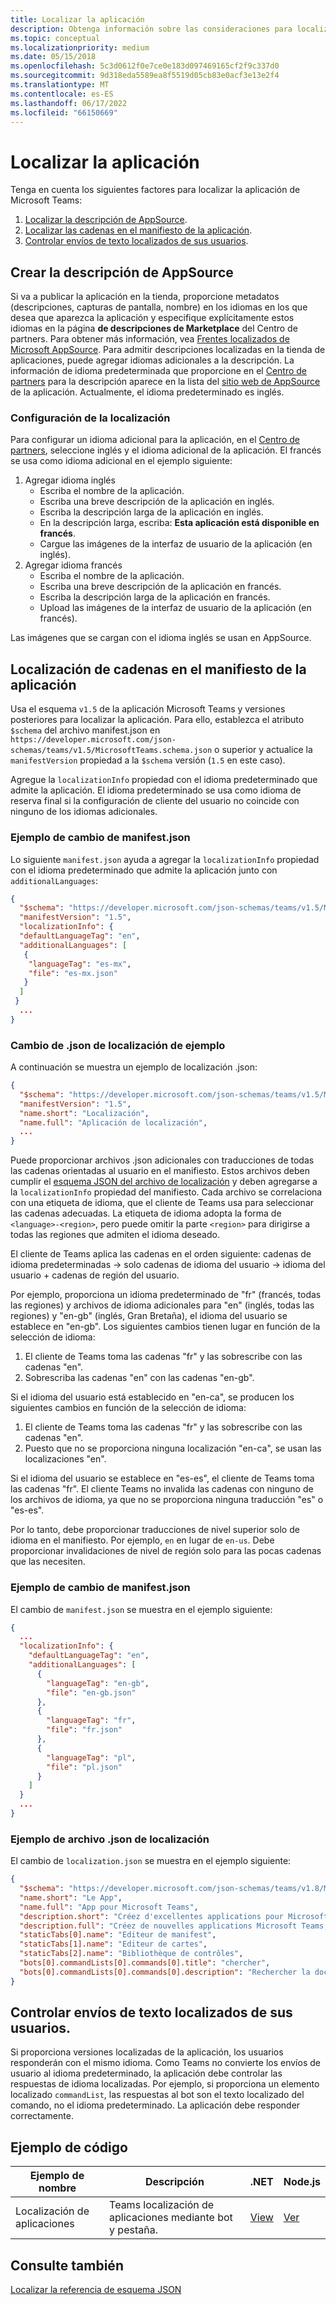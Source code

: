 ```yaml
---
title: Localizar la aplicación
description: Obtenga información sobre las consideraciones para localizar la aplicación Microsoft Teams y localizar cadenas en el manifiesto de la aplicación.
ms.topic: conceptual
ms.localizationpriority: medium
ms.date: 05/15/2018
ms.openlocfilehash: 5c3d0612f0e7ce0e183d097469165cf2f9c337d0
ms.sourcegitcommit: 9d318eda5589ea8f5519d05cb83e0acf3e13e2f4
ms.translationtype: MT
ms.contentlocale: es-ES
ms.lasthandoff: 06/17/2022
ms.locfileid: "66150669"
---
```

# <a name="localize-your-app"></a>Localizar la aplicación

Tenga en cuenta los siguientes factores para localizar la aplicación de Microsoft Teams:

1. [Localizar la descripción de AppSource](#localize-your-appsource-listing).
1. [Localizar las cadenas en el manifiesto de la aplicación](#localize-strings-in-your-app-manifest).
1. [Controlar envíos de texto localizados de sus usuarios](#handle-localized-text-submissions-from-your-users).

## <a name="localize-your-appsource-listing"></a>Crear la descripción de AppSource

Si va a publicar la aplicación en la tienda, proporcione metadatos (descripciones, capturas de pantalla, nombre) en los idiomas en los que desea que aparezca la aplicación y especifique explícitamente estos idiomas en la página **de descripciones de Marketplace** del Centro de partners. Para obtener más información, vea [Frentes localizados de Microsoft AppSource](/office/dev/store/prepare-localized-solutions#localized-microsoft-appsource-fronts). Para admitir descripciones localizadas en la tienda de aplicaciones, puede agregar idiomas adicionales a la descripción. La información de idioma predeterminada que proporcione en el [Centro de partners](/office/dev/store/submit-to-appsource-via-partner-center) para la descripción aparece en la lista del [sitio web de AppSource](https://appsource.microsoft.com/marketplace/apps?product=office%3Bteams&page=1 "AppSource es un lugar para todas las necesidades de su equipo. reunir todo, incluidos chats, reuniones, llamadas, archivos y herramientas para permitir un trabajo en equipo más productivo.") de la aplicación. Actualmente, el idioma predeterminado es inglés.

### <a name="configure-localization"></a>Configuración de la localización

Para configurar un idioma adicional para la aplicación, en el [Centro de partners](/office/dev/store/submit-to-appsource-via-partner-center), seleccione inglés y el idioma adicional de la aplicación. El francés se usa como idioma adicional en el ejemplo siguiente:

1. Agregar idioma inglés
    * Escriba el nombre de la aplicación.
    * Escriba una breve descripción de la aplicación en inglés.
    * Escriba la descripción larga de la aplicación en inglés.
    * En la descripción larga, escriba: **Esta aplicación está disponible en francés**.
    * Cargue las imágenes de la interfaz de usuario de la aplicación (en inglés).
2. Agregar idioma francés
    * Escriba el nombre de la aplicación.
    * Escriba una breve descripción de la aplicación en francés.
    * Escriba la descripción larga de la aplicación en francés.
    * Upload las imágenes de la interfaz de usuario de la aplicación (en francés).

Las imágenes que se cargan con el idioma inglés se usan en AppSource.

## <a name="localize-strings-in-your-app-manifest"></a>Localización de cadenas en el manifiesto de la aplicación

Usa el esquema `v1.5` de la aplicación Microsoft Teams y versiones posteriores para localizar la aplicación. Para ello, establezca el atributo `$schema` del archivo manifest.json en `https://developer.microsoft.com/json-schemas/teams/v1.5/MicrosoftTeams.schema.json` o superior y actualice la `manifestVersion` propiedad a la `$schema` versión (`1.5` en este caso).

Agregue la `localizationInfo` propiedad con el idioma predeterminado que admite la aplicación. El idioma predeterminado se usa como idioma de reserva final si la configuración de cliente del usuario no coincide con ninguno de los idiomas adicionales.

### <a name="example-manifestjson-change"></a>Ejemplo de cambio de manifest.json

Lo siguiente `manifest.json` ayuda a agregar la `localizationInfo` propiedad con el idioma predeterminado que admite la aplicación junto con `additionalLanguages`:

```json
{
  "$schema": "https://developer.microsoft.com/json-schemas/teams/v1.5/MicrosoftTeams.schema.json",
  "manifestVersion": "1.5",
  "localizationInfo": {
  "defaultLanguageTag": "en",
  "additionalLanguages": [
   {
    "languageTag": "es-mx",
    "file": "es-mx.json"
   }
  ]
 }
  ...
}
```

### <a name="example-localization-json-change"></a>Cambio de .json de localización de ejemplo

A continuación se muestra un ejemplo de localización .json:

```json
{
  "$schema": "https://developer.microsoft.com/json-schemas/teams/v1.5/MicrosoftTeams.Localization.schema.json",
  "manifestVersion": "1.5",
  "name.short": "Localización",
  "name.full": "Aplicación de localización",
  ...
}
```

Puede proporcionar archivos .json adicionales con traducciones de todas las cadenas orientadas al usuario en el manifiesto. Estos archivos deben cumplir el [esquema JSON del archivo de localización](../../resources/schema/localization-schema.md) y deben agregarse a la `localizationInfo` propiedad del manifiesto. Cada archivo se correlaciona con una etiqueta de idioma, que el cliente de Teams usa para seleccionar las cadenas adecuadas. La etiqueta de idioma adopta la forma de `<language>-<region>`, pero puede omitir la parte `<region>` para dirigirse a todas las regiones que admiten el idioma deseado.

El cliente de Teams aplica las cadenas en el orden siguiente: cadenas de idioma predeterminadas -> solo cadenas de idioma del usuario -> idioma del usuario + cadenas de región del usuario.

Por ejemplo, proporciona un idioma predeterminado de "fr" (francés, todas las regiones) y archivos de idioma adicionales para "en" (inglés, todas las regiones) y "en-gb" (inglés, Gran Bretaña), el idioma del usuario se establece en "en-gb". Los siguientes cambios tienen lugar en función de la selección de idioma:

1. El cliente de Teams toma las cadenas "fr" y las sobrescribe con las cadenas "en".
1. Sobrescriba las cadenas "en" con las cadenas "en-gb".

Si el idioma del usuario está establecido en "en-ca", se producen los siguientes cambios en función de la selección de idioma:

1. El cliente de Teams toma las cadenas "fr" y las sobrescribe con las cadenas "en".
1. Puesto que no se proporciona ninguna localización "en-ca", se usan las localizaciones "en".

Si el idioma del usuario se establece en "es-es", el cliente de Teams toma las cadenas "fr". El cliente Teams no invalida las cadenas con ninguno de los archivos de idioma, ya que no se proporciona ninguna traducción "es" o "es-es".

Por lo tanto, debe proporcionar traducciones de nivel superior solo de idioma en el manifiesto. Por ejemplo, `en` en lugar de `en-us`. Debe proporcionar invalidaciones de nivel de región solo para las pocas cadenas que las necesiten.

### <a name="example-manifestjson-change"></a>Ejemplo de cambio de manifest.json

El cambio de `manifest.json` se muestra en el ejemplo siguiente:

```json
{
  ...
  "localizationInfo": {
    "defaultLanguageTag": "en",
    "additionalLanguages": [
      {
        "languageTag": "en-gb",
        "file": "en-gb.json"
      },
      {
        "languageTag": "fr",
        "file": "fr.json"
      },
      {
        "languageTag": "pl",
        "file": "pl.json"
      }
    ]
  }
  ...
}
```

### <a name="example-localization-json-file"></a>Ejemplo de archivo .json de localización

 El cambio de `localization.json` se muestra en el ejemplo siguiente:

```json
{
  "$schema": "https://developer.microsoft.com/json-schemas/teams/v1.8/MicrosoftTeams.Localization.schema.json",
  "name.short": "Le App",
  "name.full": "App pour Microsoft Teams",
  "description.short": "Créez d'excellentes applications pour Microsoft Teams avec App.",
  "description.full": "Créez de nouvelles applications Microsoft Teams, concevez et prévisualisez des cartes bot, et explorez la documentation avec App.",
  "staticTabs[0].name": "Editeur de manifest",
  "staticTabs[1].name": "Editeur de cartes",
  "staticTabs[2].name": "Bibliothèque de contrôles",
  "bots[0].commandLists[0].commands[0].title": "chercher",
  "bots[0].commandLists[0].commands[0].description": "Rechercher la documentation Teams pertinente"
}
```

## <a name="handle-localized-text-submissions-from-your-users"></a>Controlar envíos de texto localizados de sus usuarios.

Si proporciona versiones localizadas de la aplicación, los usuarios responderán con el mismo idioma. Como Teams no convierte los envíos de usuario al idioma predeterminado, la aplicación debe controlar las respuestas de idioma localizadas. Por ejemplo, si proporciona un elemento localizado `commandList`, las respuestas al bot son el texto localizado del comando, no el idioma predeterminado. La aplicación debe responder correctamente.

## <a name="code-sample"></a>Ejemplo de código

| Ejemplo de nombre | Descripción | .NET | Node.js |
|-------------|-------------|------|------|
| Localización de aplicaciones | Teams localización de aplicaciones mediante bot y pestaña. | [View](https://github.com/OfficeDev/Microsoft-Teams-Samples/tree/main/samples/app-localization/csharp) |[Ver](https://github.com/OfficeDev/Microsoft-Teams-Samples/tree/main/samples/app-localization/nodejs) |

## <a name="see-also"></a>Consulte también

[Localizar la referencia de esquema JSON](~/resources/schema/localization-schema.md)
